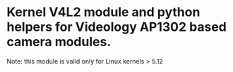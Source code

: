 # Kernel V4L2 module and python helpers for Videology AP1302 based camera modules.

Note: this module is valid only for Linux kernels > 5.12


